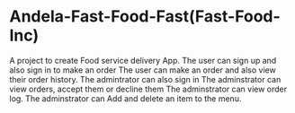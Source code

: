 # Andela-Fast-Food-Fast(Fast-Food-Inc)
A project to create Food service delivery App.
The user can sign up and also sign in to make an order
The user can make an order and also view their order history.
The admintrator can also sign in
The adminstrator can view orders, accept them or decline them
The adminstrator can view order log.
The adminstrator can Add and delete an item to the menu.
